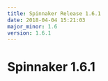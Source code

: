 ```yaml
---
title: Spinnaker Release 1.6.1
date: 2018-04-04 15:21:03
major_minor: 1.6
version: 1.6.1
---
```


# Spinnaker 1.6.1

<script src="https://gist.github.com/spinnaker-release/f1cd6232151b70492ebdcbb557a209fc.js"/>
